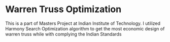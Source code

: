 # Warren Truss Optimization

This is a part of Masters Project at Indian Institute of Technology.
I utilized Harmony Search Optimization algorithm to get the most economic design of warren truss while with complying the Indian Standards
